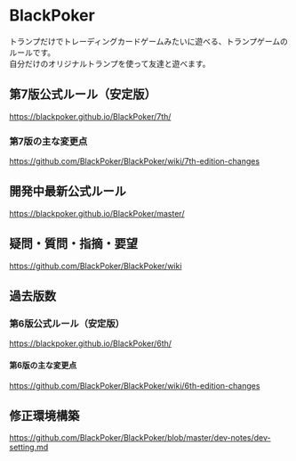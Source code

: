 # BlackPoker

トランプだけでトレーディングカードゲームみたいに遊べる、トランプゲームのルールです。  
自分だけのオリジナルトランプを使って友達と遊べます。

## 第7版公式ルール（安定版）
https://blackpoker.github.io/BlackPoker/7th/

### 第7版の主な変更点
https://github.com/BlackPoker/BlackPoker/wiki/7th-edition-changes

## 開発中最新公式ルール
https://blackpoker.github.io/BlackPoker/master/

## 疑問・質問・指摘・要望
https://github.com/BlackPoker/BlackPoker/wiki

## 過去版数

### 第6版公式ルール（安定版）
https://blackpoker.github.io/BlackPoker/6th/

#### 第6版の主な変更点
https://github.com/BlackPoker/BlackPoker/wiki/6th-edition-changes

## 修正環境構築
https://github.com/BlackPoker/BlackPoker/blob/master/dev-notes/dev-setting.md
